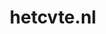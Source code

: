 ---
layout: post
title:  "hetcvte.nl"
internal_url:  "/dutchgov/hetcvte.nl.html"
subdomains_count: 6
all_subdomains_count: 8
urls_count: 6
ssl_rank: 0
http_rank: 55
url_link: /data/hetcvte.nl/urls.txt
all_subdomains_link: /data/hetcvte.nl/all_subdomains.txt
subdomains_link: /data/hetcvte.nl/subdomains.txt
categories: dutchgov
---